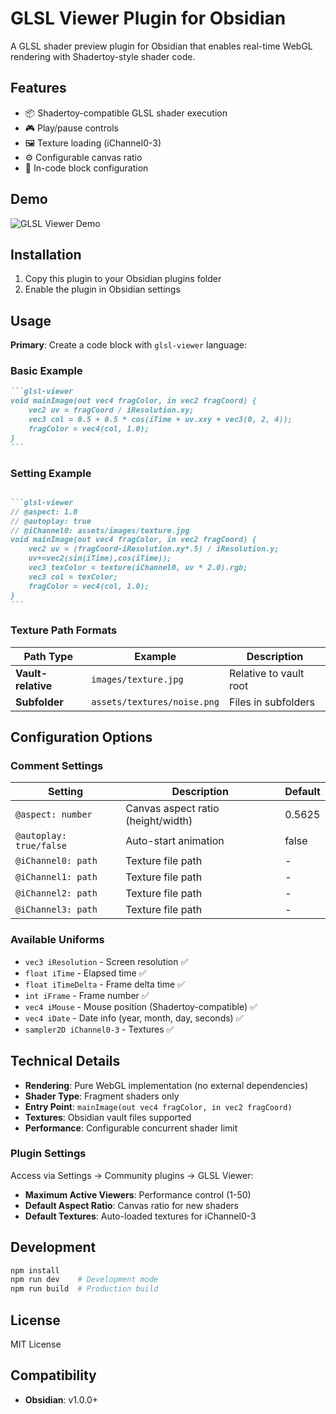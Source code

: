 ﻿# GLSL Viewer Plugin for Obsidian

A GLSL shader preview plugin for Obsidian that enables real-time WebGL rendering with Shadertoy-style shader code.

## Features

- 📦 Shadertoy-compatible GLSL shader execution
- 🎮 Play/pause controls
- 🖼️ Texture loading (iChannel0-3)
- ⚙️ Configurable canvas ratio
- 🔧 In-code block configuration

## Demo

![GLSL Viewer Demo](assets/imgs/examples.gif)

## Installation

1. Copy this plugin to your Obsidian plugins folder
2. Enable the plugin in Obsidian settings

## Usage

**Primary**: Create a code block with `glsl-viewer` language:

### Basic Example
````markdown
```glsl-viewer
void mainImage(out vec4 fragColor, in vec2 fragCoord) {
    vec2 uv = fragCoord / iResolution.xy;
    vec3 col = 0.5 + 0.5 * cos(iTime + uv.xxy + vec3(0, 2, 4));
    fragColor = vec4(col, 1.0);
}
```
````

### Setting Example
````markdown

```glsl-viewer
// @aspect: 1.0
// @autoplay: true
// @iChannel0: assets/images/texture.jpg
void mainImage(out vec4 fragColor, in vec2 fragCoord) {
    vec2 uv = (fragCoord-iResolution.xy*.5) / iResolution.y;
    uv+=vec2(sin(iTime),cos(iTime));
    vec3 texColor = texture(iChannel0, uv * 2.0).rgb;
    vec3 col = texColor;
	fragColor = vec4(col, 1.0);
}
```
````

### Texture Path Formats

| Path Type | Example | Description |
|-----------|---------|-------------|
| **Vault-relative** | `images/texture.jpg` | Relative to vault root |
| **Subfolder** | `assets/textures/noise.png` | Files in subfolders |

## Configuration Options

### Comment Settings

| Setting | Description | Default |
|---------|-------------|---------|
| `@aspect: number` | Canvas aspect ratio (height/width) | 0.5625 |
| `@autoplay: true/false` | Auto-start animation | false |
| `@iChannel0: path` | Texture file path | - |
| `@iChannel1: path` | Texture file path | - |
| `@iChannel2: path` | Texture file path | - |
| `@iChannel3: path` | Texture file path | - |

### Available Uniforms

- `vec3 iResolution` - Screen resolution ✅
- `float iTime` - Elapsed time ✅
- `float iTimeDelta` - Frame delta time ✅
- `int iFrame` - Frame number ✅
- `vec4 iMouse` - Mouse position (Shadertoy-compatible) ✅
- `vec4 iDate` - Date info (year, month, day, seconds) ✅
- `sampler2D iChannel0-3` - Textures ✅

## Technical Details

- **Rendering**: Pure WebGL implementation (no external dependencies)
- **Shader Type**: Fragment shaders only
- **Entry Point**: `mainImage(out vec4 fragColor, in vec2 fragCoord)`
- **Textures**: Obsidian vault files supported
- **Performance**: Configurable concurrent shader limit

### Plugin Settings

Access via Settings → Community plugins → GLSL Viewer:

- **Maximum Active Viewers**: Performance control (1-50)
- **Default Aspect Ratio**: Canvas ratio for new shaders
- **Default Textures**: Auto-loaded textures for iChannel0-3

## Development

```bash
npm install
npm run dev    # Development mode
npm run build  # Production build
```

## License

MIT License

## Compatibility

- **Obsidian**: v1.0.0+
